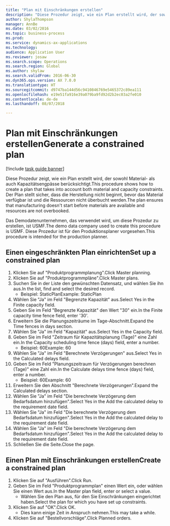 ```yaml
--- 
title: "Plan mit Einschränkungen erstellen"
description: "Diese Prozedur zeigt, wie ein Plan erstellt wird, der sowohl Material- als auch Kapazitätsengpässe berücksichtigt."
author: ShylaThompson
manager: AnnBe
ms.date: 03/02/2016
ms.topic: business-process
ms.prod: 
ms.service: dynamics-ax-applications
ms.technology: 
audience: Application User
ms.reviewer: josaw
ms.search.scope: Operations
ms.search.region: Global
ms.author: shylaw
ms.search.validFrom: 2016-06-30
ms.dyn365.ops.version: AX 7.0.0
ms.translationtype: HT
ms.sourcegitcommit: d9747ba144d56c9410846769e5465372c89ea111
ms.openlocfilehash: e19e51fa916e39a079ba9fd92d2b2ec03a2fe010
ms.contentlocale: de-de
ms.lasthandoff: 08/07/2018

---
```

# <a name="generate-a-constrained-plan"></a><span data-ttu-id="63cc4-103">Plan mit Einschränkungen erstellen</span><span class="sxs-lookup"><span data-stu-id="63cc4-103">Generate a constrained plan</span></span>

[!include [task guide banner](../../includes/task-guide-banner.md)]

<span data-ttu-id="63cc4-104">Diese Prozedur zeigt, wie ein Plan erstellt wird, der sowohl Material- als auch Kapazitätsengpässe berücksichtigt.</span><span class="sxs-lookup"><span data-stu-id="63cc4-104">This procedure shows how to create a plan that takes into account both material and capacity constraints.</span></span> <span data-ttu-id="63cc4-105">Der Plan stellt sicher, dass die Herstellung nicht beginnt, bevor das Material verfügbar ist und die Ressourcen nicht überbucht werden.</span><span class="sxs-lookup"><span data-stu-id="63cc4-105">The plan ensures that manufacturing doesn't start before materials are available and resources are not overbooked.</span></span> 

<span data-ttu-id="63cc4-106">Das Demodatenunternehmen, das verwendet wird, um diese Prozedur zu erstellen, ist USMF.</span><span class="sxs-lookup"><span data-stu-id="63cc4-106">The demo data company used to create this procedure is USMF.</span></span> <span data-ttu-id="63cc4-107">Diese Prozedur ist für den Produktionsplaner vorgesehen.</span><span class="sxs-lookup"><span data-stu-id="63cc4-107">This procedure is intended for the production planner.</span></span>


## <a name="set-up-a-constrained-plan"></a><span data-ttu-id="63cc4-108">Einen eingeschränkten Plan einrichten</span><span class="sxs-lookup"><span data-stu-id="63cc4-108">Set up a constrained plan</span></span>
1. <span data-ttu-id="63cc4-109">Klicken Sie auf "Produktprogrammplanung".</span><span class="sxs-lookup"><span data-stu-id="63cc4-109">Click Master planning.</span></span>
2. <span data-ttu-id="63cc4-110">Klicken Sie auf "Produktprogrammpläne".</span><span class="sxs-lookup"><span data-stu-id="63cc4-110">Click Master plans.</span></span>
3. <span data-ttu-id="63cc4-111">Suchen Sie in der Liste den gewünschten Datensatz, und wählen Sie ihn aus.</span><span class="sxs-lookup"><span data-stu-id="63cc4-111">In the list, find and select the desired record.</span></span>
    * <span data-ttu-id="63cc4-112">Beispiel: StaticPlan</span><span class="sxs-lookup"><span data-stu-id="63cc4-112">Example: StaticPlan</span></span>  
4. <span data-ttu-id="63cc4-113">Wählen Sie "Ja" im Feld "Begrenzte Kapazität" aus.</span><span class="sxs-lookup"><span data-stu-id="63cc4-113">Select Yes in the Finite capacity field.</span></span>
5. <span data-ttu-id="63cc4-114">Geben Sie im Feld "Begrenzte Kapazität" den Wert "30" ein.</span><span class="sxs-lookup"><span data-stu-id="63cc4-114">In the Finite capacity time fence field, enter '30'.</span></span>
6. <span data-ttu-id="63cc4-115">Erweitern Sie die Planungszeiträume im Tage-Abschnitt.</span><span class="sxs-lookup"><span data-stu-id="63cc4-115">Expand the Time fences in days section.</span></span>
7. <span data-ttu-id="63cc4-116">Wählen Sie "Ja" im Feld "Kapazität" aus.</span><span class="sxs-lookup"><span data-stu-id="63cc4-116">Select Yes in the Capacity field.</span></span>
8. <span data-ttu-id="63cc4-117">Geben Sie im Feld "Zeitraum für Kapazitätsplanung (Tage)" eine Zahl ein.</span><span class="sxs-lookup"><span data-stu-id="63cc4-117">In the Capacity scheduling time fence (days) field, enter a number.</span></span>
    * <span data-ttu-id="63cc4-118">Beispiel: 60</span><span class="sxs-lookup"><span data-stu-id="63cc4-118">Example: 60</span></span>  
9. <span data-ttu-id="63cc4-119">Wählen Sie "Ja" im Feld "Berechnete Verzögerungen" aus.</span><span class="sxs-lookup"><span data-stu-id="63cc4-119">Select Yes in the Calculated delays field.</span></span>
10. <span data-ttu-id="63cc4-120">Geben Sie im Feld "Planungszeitraum für Verzögerungen berechnen (Tage)" eine Zahl ein.</span><span class="sxs-lookup"><span data-stu-id="63cc4-120">In the Calculate delays time fence (days) field, enter a number.</span></span>
    * <span data-ttu-id="63cc4-121">Beispiel: 60</span><span class="sxs-lookup"><span data-stu-id="63cc4-121">Example: 60</span></span>  
11. <span data-ttu-id="63cc4-122">Erweitern Sie den Abschnitt "Berechnete Verzögerungen".</span><span class="sxs-lookup"><span data-stu-id="63cc4-122">Expand the Calculated delays section.</span></span>
12. <span data-ttu-id="63cc4-123">Wählen Sie "Ja" im Feld "Die berechnete Verzögerung dem Bedarfsdatum hinzufügen".</span><span class="sxs-lookup"><span data-stu-id="63cc4-123">Select Yes in the Add the calculated delay to the requirement date field.</span></span>
13. <span data-ttu-id="63cc4-124">Wählen Sie "Ja" im Feld "Die berechnete Verzögerung dem Bedarfsdatum hinzufügen".</span><span class="sxs-lookup"><span data-stu-id="63cc4-124">Select Yes in the Add the calculated delay to the requirement date field.</span></span>
14. <span data-ttu-id="63cc4-125">Wählen Sie "Ja" im Feld "Die berechnete Verzögerung dem Bedarfsdatum hinzufügen".</span><span class="sxs-lookup"><span data-stu-id="63cc4-125">Select Yes in the Add the calculated delay to the requirement date field.</span></span>
15. <span data-ttu-id="63cc4-126">Schließen Sie die Seite.</span><span class="sxs-lookup"><span data-stu-id="63cc4-126">Close the page.</span></span>

## <a name="create-a-constrained-plan"></a><span data-ttu-id="63cc4-127">Einen Plan mit Einschränkungen erstellen</span><span class="sxs-lookup"><span data-stu-id="63cc4-127">Create a constrained plan</span></span>
1. <span data-ttu-id="63cc4-128">Klicken Sie auf "Ausführen".</span><span class="sxs-lookup"><span data-stu-id="63cc4-128">Click Run.</span></span>
2. <span data-ttu-id="63cc4-129">Geben Sie im Feld "Produktprogrammplan" einen Wert ein, oder wählen Sie einen Wert aus.</span><span class="sxs-lookup"><span data-stu-id="63cc4-129">In the Master plan field, enter or select a value.</span></span>
    * <span data-ttu-id="63cc4-130">Wählen Sie den Plan aus, für den Sie Einschränkungen eingerichtet haben.</span><span class="sxs-lookup"><span data-stu-id="63cc4-130">Select the plan for which you have set up constraints.</span></span>  
3. <span data-ttu-id="63cc4-131">Klicken Sie auf "OK".</span><span class="sxs-lookup"><span data-stu-id="63cc4-131">Click OK.</span></span>
    * <span data-ttu-id="63cc4-132">Dies kann einige Zeit in Anspruch nehmen.</span><span class="sxs-lookup"><span data-stu-id="63cc4-132">This may take a while.</span></span>  
4. <span data-ttu-id="63cc4-133">Klicken Sie auf "Bestellvorschläge".</span><span class="sxs-lookup"><span data-stu-id="63cc4-133">Click Planned orders.</span></span>


